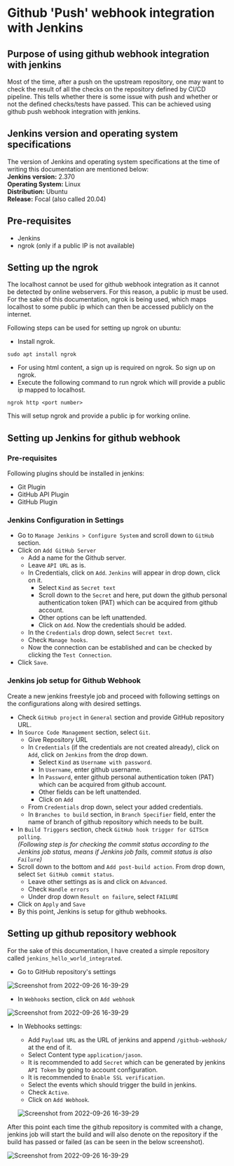 # Github 'Push' webhook integration with Jenkins
## Purpose of using github webhook integration with jenkins
Most of the time, after a push on the upstream repository, one may want to check the result of all the checks on the repository defined by CI/CD pipeline. This tells whether there is some issue with push and whether or not the defined checks/tests have passed. This can be achieved using github push webhook integration with jenkins.
## Jenkins version and operating system specifications
The version of Jenkins and operating system specifications at the time of writing this documentation are mentioned below:  
**Jenkins version:** 2.370  
**Operating System:** Linux  
**Distribution:** Ubuntu  
**Release:** Focal (also called 20.04)

## Pre-requisites
- Jenkins
- ngrok (only if a public IP is not available)

## Setting up the ngrok
The localhost cannot be used for github webhook integration as it cannot be detected by online webservers. For this reason, a public ip must be used. For the sake of this documentation, ngrok is being used, which maps localhost to some public ip which can then be accessed publicly on the internet.  
  
Following steps can be used for setting up ngrok on ubuntu:
- Install ngrok.  
```
sudo apt install ngrok
```
- For using html content, a sign up is required on ngrok. So sign up on ngrok.
- Execute the following command to run ngrok which will provide a public ip mapped to localhost.  
```
ngrok http <port number>  
```  

This will setup ngrok and provide a public ip for working online.
## Setting up Jenkins for github webhook
### Pre-requisites
Following plugins should be installed in jenkins:
- Git Plugin
- GitHub API Plugin
- GitHub Plugin
### Jenkins Configuration in Settings
- Go to `Manage Jenkins > Configure System` and scroll down to `GitHub` section.  
- Click on `Add GitHub Server` 
    - Add a name for the Github server. 
    - Leave `API URL` as is. 
    - In Credentials, click on `Add`. `Jenkins` will appear in drop down, click on it. 
        - Select `Kind` as `Secret text`
        - Scroll down to the `Secret` and here, put down the github personal authentication token (PAT) which can be acquired from github account.
        - Other options can be left unattended.
        - Click on `Add`. Now the credentials should be added.
    - In the `Credentials` drop down, select `Secret text`.
    - Check `Manage hooks`.
    - Now the connection can be established and can be checked by clicking the `Test Connection`.
- Click `Save`.  
### Jenkins job setup for Github Webhook
Create a new jenkins freestyle job and proceed with following settings on the configurations along with desired settings.
- Check `GitHub project` in `General` section and provide GitHub repository URL.
- In `Source Code Management` section, select `Git`.
    - Give Repository URL
    - In `Credentials` (if the credentials are not created already), click on `Add`, click on `Jenkins` from the drop down.
        - Select `Kind` as `Username with password`. 
        - In `Username`, enter github username.
        - In `Password`, enter github personal authentication token (PAT) which can be acquired from github account.
        - Other fields can be left unattended.
        - Click on `Add`
    - From `Credentials` drop down, select your added credentials.
    - In `Branches to build` section, in `Branch Specifier` field, enter the name of branch of github repository which needs to be built.
- In `Build Triggers` section, check `GitHub hook trigger for GITScm polling`.  
 _(Following step is for checking the commit status according to the Jenkins job status, means if Jenkins job fails, commit status is also `Failure`)_  
- Scroll down to the bottom and `Add post-build action`. From drop down, select `Set GitHub commit status`.
    - Leave other settings as is and click on `Advanced`.
    - Check `Handle errors`
    - Under drop down `Result on failure`, select `FAILURE`
- Click on `Apply` and `Save`
- By this point, Jenkins is setup for github webhooks.

## Setting up github repository webhook
For the sake of this documentation, I have created a simple repository called `jenkins_hello_world_integrated`.
- Go to GitHub repository's settings  
  

![Screenshot from 2022-09-26 16-39-29](https://user-images.githubusercontent.com/99069972/192272619-657a40c5-ef9e-4a48-a2b0-17217ebcac70.png)  
  
- In `Webhooks` section, click on `Add webhook`  
  

![Screenshot from 2022-09-26 16-39-29](https://user-images.githubusercontent.com/99069972/192310841-ac0cdbd0-e515-445b-aca6-5875d5ff1583.png)  
  

- In Webhooks settings:
    - Add `Payload URL` as the URL of jenkins and append `/github-webhook/` at the end of it.
    - Select Content type `application/jason`.
    - It is recommended to add `Secret` which can be generated by jenkins `API Token` by going to account configuration.
    - It is recommended to `Enable SSL verification`.
    - Select the events which should trigger the build in jenkins.
    - Check `Active`.
    - Click on `Add Webhook`.  
      

    ![Screenshot from 2022-09-26 16-39-29](https://user-images.githubusercontent.com/99069972/192312918-03082be8-2c61-44a6-8165-dc24591db5ba.png)  
      
After this point each time the github repository is commited with a change, jenkins job will start the build and will also denote on the repository if the build has passed or failed (as can be seen in the below screenshot).
  
![Screenshot from 2022-09-26 16-39-29](https://user-images.githubusercontent.com/99069972/192314484-a761bb98-5fbe-4303-9627-d42ff1f096e1.png)  
  
